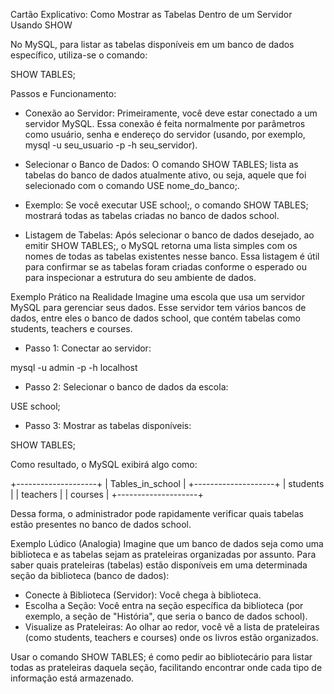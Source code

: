 Cartão Explicativo: Como Mostrar as Tabelas Dentro de um Servidor Usando SHOW

No MySQL, para listar as tabelas disponíveis em um banco de dados específico, utiliza-se o comando:

SHOW TABLES;

Passos e Funcionamento:
- Conexão ao Servidor:
Primeiramente, você deve estar conectado a um servidor MySQL. Essa conexão é feita normalmente por parâmetros como usuário, senha e endereço do servidor (usando, por exemplo, mysql -u seu_usuario -p -h seu_servidor).

- Selecionar o Banco de Dados:
O comando SHOW TABLES; lista as tabelas do banco de dados atualmente ativo, ou seja, aquele que foi selecionado com o comando USE nome_do_banco;.

- Exemplo: Se você executar USE school;, o comando SHOW TABLES; mostrará todas as tabelas criadas no banco de dados school.

- Listagem de Tabelas:
Após selecionar o banco de dados desejado, ao emitir SHOW TABLES;, o MySQL retorna uma lista simples com os nomes de todas as tabelas existentes nesse banco. Essa listagem é útil para confirmar se as tabelas foram criadas conforme o esperado ou para inspecionar a estrutura do seu ambiente de dados.

Exemplo Prático na Realidade
Imagine uma escola que usa um servidor MySQL para gerenciar seus dados. Esse servidor tem vários bancos de dados, entre eles o banco de dados school, que contém tabelas como students, teachers e courses.
- Passo 1: Conectar ao servidor:

mysql -u admin -p -h localhost

- Passo 2: Selecionar o banco de dados da escola:

USE school;

- Passo 3: Mostrar as tabelas disponíveis:

SHOW TABLES;

Como resultado, o MySQL exibirá algo como:

+--------------------+
| Tables_in_school   |
+--------------------+
| students           |
| teachers           |
| courses            |
+--------------------+

Dessa forma, o administrador pode rapidamente verificar quais tabelas estão presentes no banco de dados school.

Exemplo Lúdico (Analogia)
Imagine que um banco de dados seja como uma biblioteca e as tabelas sejam as prateleiras organizadas por assunto. Para saber quais prateleiras (tabelas) estão disponíveis em uma determinada seção da biblioteca (banco de dados):
- Conecte à Biblioteca (Servidor): Você chega à biblioteca.
- Escolha a Seção: Você entra na seção específica da biblioteca (por exemplo, a seção de "História", que seria o banco de dados school).
- Visualize as Prateleiras: Ao olhar ao redor, você vê a lista de prateleiras (como students, teachers e courses) onde os livros estão organizados.

Usar o comando SHOW TABLES; é como pedir ao bibliotecário para listar todas as prateleiras daquela seção, facilitando encontrar onde cada tipo de informação está armazenado.
